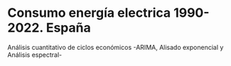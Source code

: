 # Consumo energía electrica 1990-2022. España
Análisis cuantitativo de ciclos económicos -ARIMA, Alisado exponencial y Análisis espectral-

